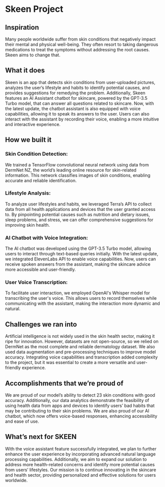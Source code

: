 # Skeen Project

## Inspiration
Many people worldwide suffer from skin conditions that negatively impact their mental and physical well-being. They often resort to taking dangerous medications to treat the symptoms without addressing the root causes. Skeen aims to change that.

## What it does
Skeen is an app that detects skin conditions from user-uploaded pictures, analyzes the user’s lifestyle and habits to identify potential causes, and provides suggestions for remedying the problem. Additionally, Skeen features an AI Assistant chatbot for skincare, powered by the GPT-3.5 Turbo model, that can answer all questions related to skincare. Now, with the latest update, the chatbot assistant is also equipped with voice capabilities, allowing it to speak its answers to the user. Users can also interact with the assistant by recording their voice, enabling a more intuitive and interactive experience.

## How we built it
### Skin Condition Detection:
We trained a TensorFlow convolutional neural network using data from DermNet NZ, the world’s leading online resource for skin-related information. This network classifies images of skin conditions, enabling accurate and reliable identification.

### Lifestyle Analysis:
To analyze user lifestyles and habits, we leveraged Terra’s API to collect data from all health applications and devices that the user granted access to. By pinpointing potential causes such as nutrition and dietary issues, sleep problems, and stress, we can offer comprehensive suggestions for improving skin health.

### AI Chatbot with Voice Integration:
The AI chatbot was developed using the GPT-3.5 Turbo model, allowing users to interact through text-based queries initially. With the latest update, we integrated ElevenLabs API to enable voice capabilities. Now, users can receive spoken answers from the assistant, making the skincare advice more accessible and user-friendly.

### User Voice Transcription:
To facilitate user interaction, we employed OpenAI's Whisper model for transcribing the user's voice. This allows users to record themselves while communicating with the assistant, making the interaction more dynamic and natural.

## Challenges we ran into
Artificial intelligence is not widely used in the skin health sector, making it ripe for innovation. However, datasets are not open-source, so we relied on DermNet as the most complete and reliable dermatology dataset. We also used data augmentation and pre-processing techniques to improve model accuracy. Integrating voice capabilities and transcription added complexity to the project, but it was essential to create a more versatile and user-friendly experience.

## Accomplishments that we’re proud of
We are proud of our model’s ability to detect 23 skin conditions with good accuracy. Additionally, our data analytics demonstrate the feasibility of using health data from apps and devices to identify users’ bad habits that may be contributing to their skin problems. We are also proud of our AI chatbot, which now offers voice-based responses, enhancing accessibility and ease of use.

## What’s next for SKEEN
With the voice assistant feature successfully integrated, we plan to further enhance the user experience by incorporating advanced natural language processing capabilities. Additionally, we aim to expand our solution to address more health-related concerns and identify more potential causes from users’ lifestyles. Our mission is to continue innovating in the skincare and health sector, providing personalized and effective solutions for users worldwide.
